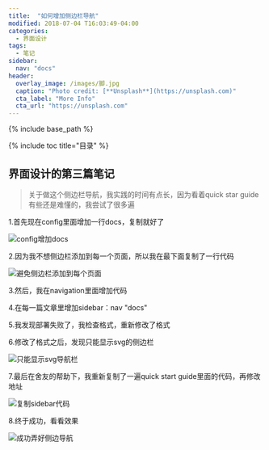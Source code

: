 ```yaml
---
title:  "如何增加侧边栏导航"
modified: 2018-07-04 T16:03:49-04:00
categories: 
  - 界面设计
tags:
  - 笔记
sidebar:
  nav: "docs"
header:
  overlay_image: /images/脚.jpg
  caption: "Photo credit: [**Unsplash**](https://unsplash.com)"
  cta_label: "More Info"
  cta_url: "https://unsplash.com"
---
```


{% include base_path %}

{% include toc title="目录" %}


## 界面设计的第三篇笔记

>关于做这个侧边栏导航，我实践的时间有点长，因为看着quick star guide有些还是难懂的，我尝试了很多遍

1.首先现在config里面增加一行docs，复制就好了

![config增加docs](https://gitee.com/NFUNM030/minimal-mistakes/raw/master/images/config%E5%A2%9E%E5%8A%A0docs.png)

2.因为我不想侧边栏添加到每一个页面，所以我在最下面复制了一行代码

![避免侧边栏添加到每个页面](https://gitee.com/NFUNM030/minimal-mistakes/raw/master/images/%E9%81%BF%E5%85%8D%E4%BE%A7%E8%BE%B9%E6%A0%8F%E6%B7%BB%E5%8A%A0%E5%88%B0%E6%AF%8F%E4%B8%AA%E9%A1%B5%E9%9D%A2.png)

3.然后，我在navigation里面增加代码

4.在每一篇文章里增加sidebar：nav "docs"

5.我发现部署失败了，我检查格式，重新修改了格式

6.修改了格式之后，发现只能显示svg的侧边栏

![只能显示svg导航栏](https://gitee.com/NFUNM030/minimal-mistakes/raw/master/images/%E5%8F%AA%E8%83%BD%E6%98%BE%E7%A4%BAsvg%E5%AF%BC%E8%88%AA%E6%A0%8F.png)

7.最后在舍友的帮助下，我重新复制了一遍quick start guide里面的代码，再修改地址

![复制sidebar代码](https://gitee.com/NFUNM030/minimal-mistakes/raw/master/images/%E5%A4%8D%E5%88%B6sidebar%E4%BB%A3%E7%A0%81.png)

8.终于成功，看看效果

![成功弄好侧边导航](https://gitee.com/NFUNM030/minimal-mistakes/raw/master/images/%E6%88%90%E5%8A%9F%E5%BC%84%E5%A5%BD%E4%BE%A7%E8%BE%B9%E5%AF%BC%E8%88%AA.png)
